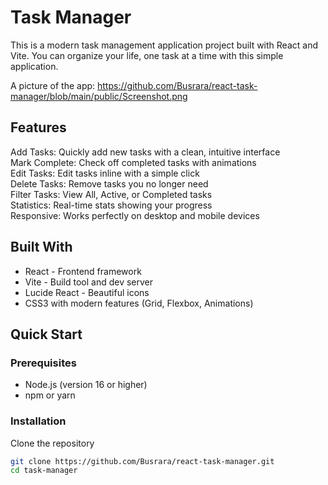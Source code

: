 # Task Manager

This is a modern task management application project built with React and Vite. You can organize your life, one task at a time with this simple application.

A picture of the app: https://github.com/Busrara/react-task-manager/blob/main/public/Screenshot.png

## Features

Add Tasks: Quickly add new tasks with a clean, intuitive interface  
Mark Complete: Check off completed tasks with animations  
Edit Tasks: Edit tasks inline with a simple click  
Delete Tasks: Remove tasks you no longer need  
Filter Tasks: View All, Active, or Completed tasks  
Statistics: Real-time stats showing your progress  
Responsive: Works perfectly on desktop and mobile devices  

## Built With

- React - Frontend framework  
- Vite - Build tool and dev server  
- Lucide React - Beautiful icons  
- CSS3 with modern features (Grid, Flexbox, Animations)  

## Quick Start

### Prerequisites

- Node.js (version 16 or higher)  
- npm or yarn  

### Installation

Clone the repository  
```bash
git clone https://github.com/Busrara/react-task-manager.git
cd task-manager
